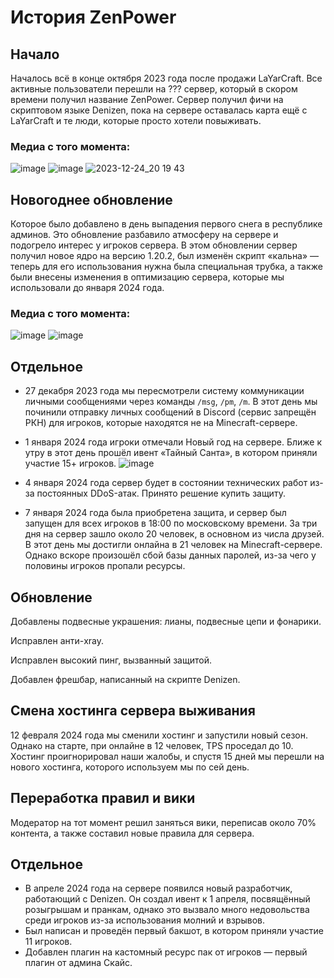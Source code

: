 # История ZenPower
## Начало
Началось всё в конце октября 2023 года после продажи LaYarCraft. Все активные пользователи перешли на ??? сервер, который в скором времени получил название ZenPower.
Сервер получил фичи на скриптовом языке Denizen, пока на сервере оставалась карта ещё с LaYarCraft и те люди, которые просто хотели повыживать.
### Медиа с того момента:
![image](https://github.com/user-attachments/assets/268ef819-1b4f-4268-a825-a8acc873bccf)
![image](https://github.com/user-attachments/assets/57341fc6-5a39-42ff-9433-6e4ff86e3ad0)
![2023-12-24_20 19 43](https://github.com/user-attachments/assets/4b1419a7-7d3c-4672-9b2b-5e3db3994552)


## Новогоднее обновление
Которое было добавлено в день выпадения первого снега в республике админов.
Это обновление разбавило атмосферу на сервере и подогрело интерес у игроков сервера.
В этом обновлении сервер получил новое ядро на версию 1.20.2, был изменён скрипт «кальна» — теперь для его использования нужна была специальная трубка, а также были внесены изменения в оптимизацию сервера, которые мы использовали до января 2024 года.
### Медиа с того момента:
![image](https://github.com/user-attachments/assets/a7213c28-5e6b-4436-8200-aeea056b667f)
![image](https://github.com/user-attachments/assets/3ced1867-edcd-4c82-9306-aa4acd2c5003)


## Отдельное
- 27 декабря 2023 года мы пересмотрели систему коммуникации личными сообщениями через команды `/msg`, `/pm`, `/m`. В этот день мы починили отправку личных сообщений в Discord (сервис запрещён РКН) для игроков, которые находятся не на Minecraft-сервере.

- 1 января 2024 года игроки отмечали Новый год на сервере. Ближе к утру в этот день прошёл ивент «Тайный Санта», в котором приняли участие 15+ игроков.
![image](https://github.com/user-attachments/assets/2e265a11-1b66-4c69-bec7-ea9a0e286141)


- 4 января 2024 года сервер будет в состоянии технических работ из-за постоянных DDoS-атак. Принято решение купить защиту.

- 7 января 2024 года была приобретена защита, и сервер был запущен для всех игроков в 18:00 по московскому времени. За три дня на сервер зашло около 20 человек, в основном из числа друзей. В этот день мы достигли онлайна в 21 человек на Minecraft-сервере. Однако вскоре произошёл сбой базы данных паролей, из-за чего у половины игроков пропали ресурсы.

## Обновление
Добавлены подвесные украшения: лианы, подвесные цепи и фонарики.

Исправлен анти-xray.

Исправлен высокий пинг, вызванный защитой.

Добавлен фрешбар, написанный на скрипте Denizen.

## Смена хостинга сервера выживания
12 февраля 2024 года мы сменили хостинг и запустили новый сезон. Однако на старте, при онлайне в 12 человек, TPS проседал до 10. Хостинг проигнорировал наши жалобы, и спустя 15 дней мы перешли на нового хостинга, которого используем мы по сей день.

## Переработка правил и вики
Модератор на тот момент решил заняться вики, переписав около 70% контента, а также составил новые правила для сервера.

## Отдельное
- В апреле 2024 года на сервере появился новый разработчик, работающий с Denizen. Он создал ивент к 1 апреля, посвящённый розыгрышам и пранкам, однако это вызвало много недовольства среди игроков из-за использования молний и взрывов.
- Был написан и проведён первый бакшот, в котором приняли участие 11 игроков.
- Добавлен плагин на кастомный ресурс пак от игроков — первый плагин от админа Скайс.